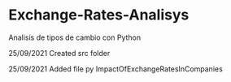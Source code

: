 # Exchange-Rates-Analisys
Analisis de tipos de cambio con Python

25/09/2021 Created src folder

25/09/2021 Added file py ImpactOfExchangeRatesInCompanies